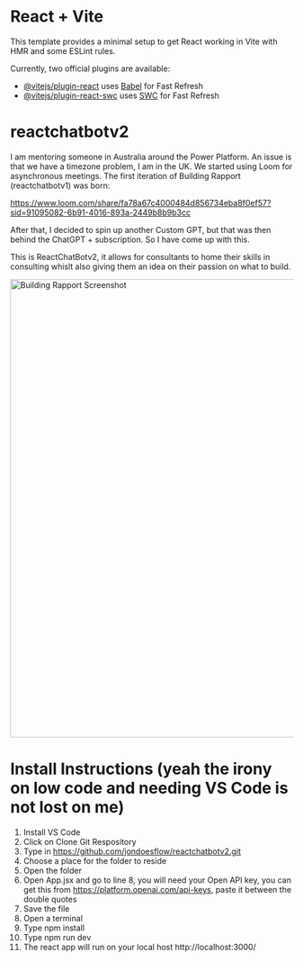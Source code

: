 # React + Vite

This template provides a minimal setup to get React working in Vite with HMR and some ESLint rules.

Currently, two official plugins are available:

- [@vitejs/plugin-react](https://github.com/vitejs/vite-plugin-react/blob/main/packages/plugin-react/README.md) uses [Babel](https://babeljs.io/) for Fast Refresh
- [@vitejs/plugin-react-swc](https://github.com/vitejs/vite-plugin-react-swc) uses [SWC](https://swc.rs/) for Fast Refresh
# reactchatbotv2

I am mentoring someone in Australia around the Power Platform. An issue is that we have a timezone problem, I am in the UK.  We started using Loom for asynchronous meetings.  The first iteration of Building Rapport (reactchatbotv1) was born:

https://www.loom.com/share/fa78a67c4000484d856734eba8f0ef57?sid=91095082-6b91-4016-893a-2449b8b9b3cc

After that, I decided to spin up another Custom GPT, but that was then behind the ChatGPT + subscription.  So I have come up with this.

This is ReactChatBotv2, it allows for consultants to home their skills in consulting whislt also giving them an idea on their passion on what to build.

<img width="815" alt="Building Rapport Screenshot" src="https://github.com/jondoesflow/reactchatbotv2/assets/60231096/7d64aca6-779a-4aaa-a668-9e169e7d7e11">

# Install Instructions (yeah the irony on low code and needing VS Code is not lost on me)

1. Install VS Code
2. Click on Clone Git Respository
3. Type in https://github.com/jondoesflow/reactchatbotv2.git
4. Choose a place for the folder to reside
5. Open the folder
6. Open App.jsx and go to line 8, you will need your Open API key, you can get this from https://platform.openai.com/api-keys, paste it between the double quotes
7. Save the file
8. Open a terminal
9. Type npm install
10. Type npm run dev
11. The react app will run on your local host http://localhost:3000/



